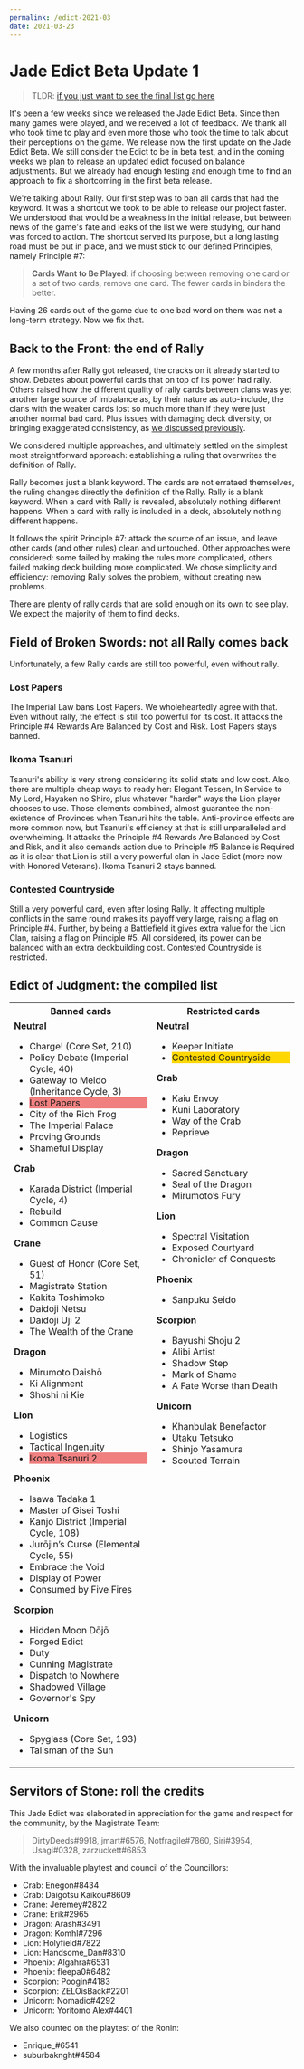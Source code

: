```yaml
---
permalink: /edict-2021-03
date: 2021-03-23
---
```


# Jade Edict Beta Update 1

> TLDR: [if you just want to see the final list go here](#edict-of-judgment-the-compiled-list)

It's been a few weeks since we released the Jade Edict Beta. Since then many games were played, and we received a lot of feedback. We thank all who took time to play and even more those who took the time to talk about their perceptions on the game. We release now the first update on the Jade Edict Beta. We still consider the Edict to be in beta test, and in the coming weeks we plan to release an updated edict focused on balance adjustments. But we already had enough testing and enough time to find an approach to fix a shortcoming in the first beta release.

We're talking about Rally. Our first step was to ban all cards that had the keyword. It was a shortcut we took to be able to release our project faster. We understood that would be a weakness in the initial release, but between news of the game's fate and leaks of the list we were studying, our hand was forced to action. The shortcut served its purpose, but a long lasting road must be put in place, and we must stick to our defined Principles, namely Principle #7:

> **Cards Want to Be Played**: if choosing between removing one card or a set of two cards, remove one card. The fewer cards in binders the better.

Having 26 cards out of the game due to one bad word on them was not a long-term strategy. Now we fix that.

## Back to the Front: the end of Rally

A few months after Rally got released, the cracks on it already started to show. Debates about powerful cards that on top of its power had rally. Others raised how the different quality of rally cards between clans was yet another large source of imbalance as, by their nature as auto-include, the clans with the weaker cards lost so much more than if they were just another normal bad card. Plus issues with damaging deck diversity, or bringing exaggerated consistency, as [we discussed previously](edict-2021-02.md).

We considered multiple approaches, and ultimately settled on the simplest most straightforward approach: establishing a ruling that overwrites the definition of Rally.

Rally becomes just a blank keyword. The cards are not errataed themselves, the ruling changes directly the definition of the Rally. Rally is a blank keyword. When a card with Rally is revealed, absolutely nothing different happens. When a card with rally is included in a deck, absolutely nothing different happens.

It follows the spirit Principle #7: attack the source of an issue, and leave other cards (and other rules) clean and untouched. Other approaches were considered: some failed by making the rules more complicated, others failed making deck building more complicated. We chose simplicity and efficiency: removing Rally solves the problem, without creating new problems.

There are plenty of rally cards that are solid enough on its own to see play. We expect the majority of them to find decks.

## Field of Broken Swords: not all Rally comes back

Unfortunately, a few Rally cards are still too powerful, even without rally.

### Lost Papers

The Imperial Law bans Lost Papers. We wholeheartedly agree with that. Even without rally, the effect is still too powerful for its cost. It attacks the Principle #4 Rewards Are Balanced by Cost and Risk. Lost Papers stays banned.

### Ikoma Tsanuri

Tsanuri's ability is very strong considering its solid stats and low cost. Also, there are multiple cheap ways to ready her: Elegant Tessen, In Service to My Lord, Hayaken no Shiro, plus whatever "harder" ways the Lion player chooses to use. Those elements combined, almost guarantee the non-existence of Provinces when Tsanuri hits the table. Anti-province effects are more common now, but Tsanuri's efficiency at that is still unparalleled and overwhelming. It attacks the Principle #4 Rewards Are Balanced by Cost and Risk, and it also demands action due to Principle #5 Balance is Required as it is clear that Lion is still a very powerful clan in Jade Edict (more now with Honored Veterans). Ikoma Tsanuri 2 stays banned.

### Contested Countryside

Still a very powerful card, even after losing Rally. It affecting multiple conflicts in the same round makes its payoff very large, raising a flag on Principle #4. Further, by being a Battlefield it gives extra value for the Lion Clan, raising a flag on Principle #5. All considered, its power can be balanced with an extra deckbuilding cost. Contested Countryside is restricted.

## Edict of Judgment: the compiled list

<table>
    <tr> 
        <th>Banned cards</th>
        <th>Restricted cards</th> 
    </tr>
    <tr>
        <td style="width:50%;vertical-align: top;">
            <strong>Neutral</strong>
            <ul>
                <li>Charge! (Core Set, 210)</li>
                <li>Policy Debate (Imperial Cycle, 40)</li>
                <li>Gateway to Meido (Inheritance Cycle, 3)</li>
                <li style="background-color: #f08080;">Lost Papers</li>
                <li>City of the Rich Frog</li>
                <li>The Imperial Palace</li>
                <li>Proving Grounds</li>
                <li>Shameful Display</li>
            </ul>
            <strong>Crab</strong>
            <ul>
                <li>Karada District (Imperial Cycle, 4)</li>
                <li>Rebuild</li>
                <li>Common Cause</li>
            </ul>
            <strong>Crane</strong>
            <ul>
                <li>Guest of Honor (Core Set, 51)</li>
                <li>Magistrate Station</li>
                <li>Kakita Toshimoko</li>
                <li>Daidoji Netsu</li>
                <li>Daidoji Uji 2</li>
                <li>The Wealth of the Crane</li>
            </ul>
            <strong>Dragon</strong>
            <ul>
                <li>Mirumoto Daishō</li>
                <li>Ki Alignment</li>
                <li>Shoshi ni Kie</li>
            </ul>
            <strong>Lion</strong>
            <ul>
                <li>Logistics</li>
                <li>Tactical Ingenuity</li>
                <li style="background-color: #f08080;">Ikoma Tsanuri 2</li>
            </ul>
            <strong>Phoenix</strong>
            <ul>
                <li>Isawa Tadaka 1</li>
                <li>Master of Gisei Toshi</li>
                <li>Kanjo District (Imperial Cycle, 108)</li>
                <li>Jurōjin’s Curse (Elemental Cycle, 55)</li>
                <li>Embrace the Void</li>
                <li>Display of Power</li>
                <li>Consumed by Five Fires</li>
            </ul>
            <strong>Scorpion</strong>
            <ul>
                <li>Hidden Moon Dōjō</li>
                <li>Forged Edict</li>
                <li>Duty</li>
                <li>Cunning Magistrate</li>
                <li>Dispatch to Nowhere</li>
                <li>Shadowed Village</li>
                <li>Governor's Spy</li>
            </ul>
            <strong>Unicorn</strong>
            <ul>
                <li>Spyglass (Core Set, 193)</li>
                <li>Talisman of the Sun</li>
            </ul>
        </td>
        <td style="width:50%;vertical-align: top;">
            <strong>Neutral</strong>
            <ul>
                <li>Keeper Initiate</li>
                <li style="background-color: #ffd700;">Contested Countryside</li>
            </ul>
            <strong>Crab</strong>
            <ul>
                <li>Kaiu Envoy</li>
                <li>Kuni Laboratory</li>
                <li>Way of the Crab</li>
                <li>Reprieve</li>
            </ul>
            <strong>Dragon</strong>
            <ul>
                <li>Sacred Sanctuary</li>
                <li>Seal of the Dragon</li>
                <li>Mirumoto’s Fury</li>
            </ul>
            <strong>Lion</strong>
            <ul>
                <li>Spectral Visitation</li>
                <li>Exposed Courtyard</li>
                <li>Chronicler of Conquests</li>
            </ul>
            <strong>Phoenix</strong>
            <ul>
                <li>Sanpuku Seido</li>
            </ul>
            <strong>Scorpion</strong>
            <ul>
                <li>Bayushi Shoju 2</li>
                <li>Alibi Artist</li>
                <li>Shadow Step</li>
                <li>Mark of Shame</li>
                <li>A Fate Worse than Death</li>
            </ul>
            <strong>Unicorn</strong>
            <ul>
                <li>Khanbulak Benefactor</li>
                <li>Utaku Tetsuko</li>
                <li>Shinjo Yasamura</li>
                <li>Scouted Terrain</li>
            </ul>
        </td>
    </tr>
</table>

## Servitors of Stone: roll the credits

This Jade Edict was elaborated in appreciation for the game and respect for the community, by the Magistrate Team:

> DirtyDeeds#9918, jmart#6576, Notfragile#7860, Siri#3954, Usagi#0328, zarzuckett#6853

With the invaluable playtest and council of the Councillors:

- Crab: Enegon#8434
- Crab: Daigotsu Kaikou#8609
- Crane: Jeremey#2822
- Crane: Erik#2965
- Dragon: Arash#3491
- Dragon: Komhl#7296
- Lion: Holyfield#7822
- Lion: Handsome_Dan#8310
- Phoenix: Algahra#6531
- Phoenix: fleepa0#6482
- Scorpion: Poogin#4183
- Scorpion: ZELOisBack#2201
- Unicorn: Nomadic#4292
- Unicorn: Yoritomo Alex#4401

We also counted on the playtest of the Ronin:

- Enrique\_#6541
- suburbaknght#4584
